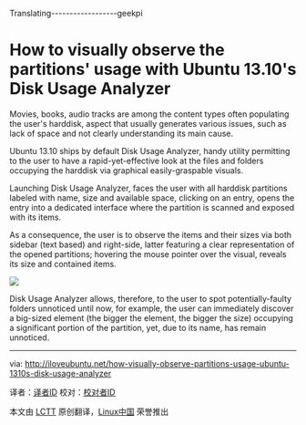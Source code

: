 Translating------------------geekpi


How to visually observe the partitions' usage with Ubuntu 13.10's Disk Usage Analyzer
================================================================================
Movies, books, audio tracks are among the content types often populating the user's harddisk, aspect that usually generates various issues, such as lack of space and not clearly understanding its main cause.

Ubuntu 13.10 ships by default Disk Usage Analyzer, handy utility permitting to the user to have a rapid-yet-effective look at the files and folders occupying the harddisk via graphical easily-graspable visuals.

Launching Disk Usage Analyzer, faces the user with all harddisk partitions labeled with name, size and available space, clicking on an entry, opens the entry into a dedicated interface where the partition is scanned and exposed with its items.

As a consequence, the user is to observe the items and their sizes via both sidebar (text based) and right-side, latter featuring a clear representation of the opened partitions; hovering the mouse pointer over the visual, reveals its size and contained items.

![](http://iloveubuntu.net/pictures_me/Disk%20Usage%20Analyzer%20ubuntu%2013.10.png)

Disk Usage Analyzer allows, therefore, to the user to spot potentially-faulty folders unnoticed until now, for example, the user can immediately discover a big-sized element (the bigger the element, the bigger the size) occupying a significant portion of the partition, yet, due to its name, has remain unnoticed.

--------------------------------------------------------------------------------

via: http://iloveubuntu.net/how-visually-observe-partitions-usage-ubuntu-1310s-disk-usage-analyzer

译者：[译者ID](https://github.com/译者ID) 校对：[校对者ID](https://github.com/校对者ID)

本文由 [LCTT](https://github.com/LCTT/TranslateProject) 原创翻译，[Linux中国](http://linux.cn/) 荣誉推出